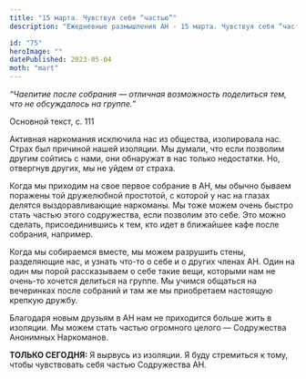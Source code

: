 ```yaml
---
title: "15 марта. Чувствуя себя “частью”"
description: "Ежедневные размышления АН - 15 марта. Чувствуя себя “частью”"

id: "75"
heroImage: ""
datePublished: 2023-05-04
moth: "mart"
---
```


_“Чаепитие после собрания — отличная возможность поделиться тем, что не
обсуждалось на группе.”_

Основной текст, с. 111

Активная наркомания исключила нас из общества, изолировала нас. Страх был
причиной нашей изоляции. Мы думали, что если позволим другим сойтись с нами,
они обнаружат в нас только недостатки. Но, отвергнув других, мы не уйдем от
страха.

Когда мы приходим на свое первое собрание в АН, мы обычно бываем поражены той
дружелюбной простотой, с которой у нас на глазах делятся выздоравливающие
наркоманы. Мы тоже можем очень быстро стать частью этого содружества, если
позволим это себе. Это можно сделать, присоединившись к тем, кто идет в
ближайшее кафе после собрания, например.

Когда мы собираемся вместе, мы можем разрушить стены, разделяющие нас, и
узнать что-то о себе и о других членах АН. Один на один мы порой рассказываем
о себе такие вещи, которыми нам не очень-то хочется делиться на группе. Мы
учимся общаться на вечеринках после собраний и там же мы приобретаем настоящую
крепкую дружбу.

Благодаря новым друзьям в АН нам не приходится больше жить в изоляции. Мы
можем стать частью огромного целого — Содружества Анонимных Наркоманов.

**ТОЛЬКО СЕГОДНЯ:** Я вырвусь из изоляции. Я буду стремиться к тому, чтобы
чувствовать себя частью Содружества АН.
